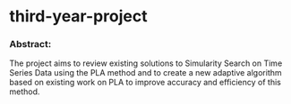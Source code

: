 # third-year-project

### Abstract:
The project aims to review existing solutions to Simularity Search on Time Series Data using the PLA method and to create a new adaptive algorithm based on existing work on PLA to improve accuracy and efficiency of this method.
